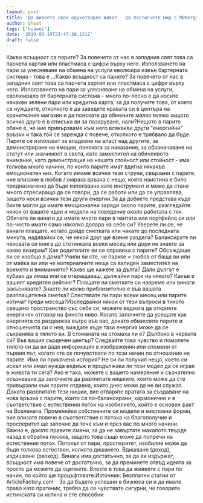 ```yaml
---
layout: post
title: 'Да живеете своя одухотворен живот - да постигнете мир с MONergy'
author: Ghost
tags: ['huawei']
date: '2019-09-19T23:47:38.121Z'
draft: false
---
```


Какво всъщност са парите? За повечето от нас в западния свят това са парчета хартия или пластмаса с цифри върху него. Използването на пари за улесняване на обмена на услуги еволюира извън бартерната система - това е ...Какво всъщност са парите? За повечето от нас в западния свят това са парчета хартия или пластмаса с цифри върху него. Използването на пари за улесняване на обмена на услуги, еволюирало от бартерната система - много по-лесно е да носите някакви зелени пари или кредитна карта, за да получите това, от което се нуждаете, отколкото е да заведете кравата си в центъра на хранителния магазин и да поискате да обмените малко мляко защото всичко друго е в списъка ви за пазаруване, нали?Нещото в парите обаче е, че ние привързваме към него всякакви други "енергийни" връзки и така той се зарежда с повече, отколкото е трябвало да бъде. Парите се използват за владеене на власт над другите, за демонстриране на емоции, понякога за наказание, за обозначаване на статут или значимост в света, като заместител на обичливото внимание, като демонстрация на нашата стойност или стойност - има толкова много начини, по които парите имат вдигна някакъв емоционален низ. Когато имаме всички тези струни, свързани с парите, ние влизаме в любов / омраза връзка с нещо, което наистина е било предназначено да бъде използвано като инструмент и може да стане много стресиращо да се говори, да се работи или да се управлява, защото носи всички тези други енергии.За да добиете представа къде бихте могли да имате емоционални заряди около парите, разгледайте някои от вашите идеи и модели на поведение около работата с тях. Обичате ли винаги да имате много пари в чантата или портфейла си или по-често имате само няколко долара на себе си? Уверете ли се, че винаги плащате, когато дойде сметката или чакате до последната минута, надявайки се, че някой друг ще вземе раздела? Балансирате ли чековата си книга до стотинката всеки месец или дори не знаете за какво визирам? Как родителите ви се справиха с парите? Обсъждаше ли се изобщо в дома? Учили ли сте, че парите = любов от баща ви или от майка ви или че материалните неща са валиден заместител на времето и вниманието? Какво ще кажете за дълга? Дали дългът е хубаво да имаш или се отвращаваш, дължайки пари на някого? Какъв е вашият кредитен рейтинг? Плащате ли сметките си навреме или винаги закъснявате? Знаете ли колко приблизително е във вашата разплащателна сметка? Спестявате ли пари всеки месец или парите изтичат преди месеца?Изследвайки някои от тези въпроси в тихото свещено пространство със себе си, можете веднага да откриете енергичен отговор на финото ниво. Когато започнете да усещате как енергията се раздвижва вътре във вас, докато обмисляте парите и отношенията си с нея, виждате къде тази енергия може да се съхранява в тялото ви. В стоманата на стомаха ли е? Дълбоко в червата си? Във вашия сърдечен център? Следвайте това чувство и помолете тялото си да ви даде информация в изображения или спомени от първия път, когато сте се почувствали по този начин по отношение на парите. Има ли прикачена история? Не си ли получил нещо, което си искал или имал нужда веднъж и продължава ли този модел да се играе в живота ти сега? Ако е така, можете с вашето намерение и съзнателно осъзнаване да започнете да разплитате нишките, които може да сте привързали към парите отдавна, които днес може да не ви служат. Докато разплитате тези нишки, вие отваряте вратата за създаване на нова връзка с парите, които са по-балансирани, хармонични и в съответствие с естествения поток на изобилието, който е основен факт на Вселената. Променяйки собствените си модели и мисловни форми, вие влизате повече в съответствие с потока на благополучие и просперитет ще започне да тече към и през вас по много начини. Важно е, докато правите смени, за да не завъртате махалото твърде назад в обратна посока, защото това също може да попречи на естествения поток. Потокът от пари, просперитет, изобилие може да бъде толкова естествен, колкото дишането. Вдишване (доход), издишване (разход). Винаги има достатъчно, за да ви издържат, всъщност има повече от достатъчно, за да преминете отвъд идеята за просто да можете да оцелеете. Влезте в това да живеете с пари по начин, по който ще процъфтявате.Източник: Безплатни статии от ArticleFactory.com    За да бъдете успешни в бизнеса си и да имате право като пратеник, трябва да се чувствате сигурни, че говорите истинската си истина и сте способни

